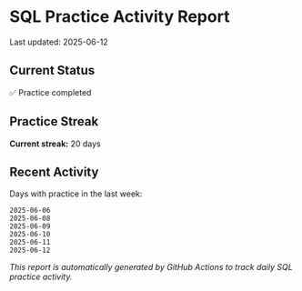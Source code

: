 # SQL Practice Activity Report

Last updated: 2025-06-12

## Current Status

✅ Practice completed

## Practice Streak

**Current streak:** 20 days

## Recent Activity

Days with practice in the last week:

```
2025-06-06
2025-06-08
2025-06-09
2025-06-10
2025-06-11
2025-06-12
```

*This report is automatically generated by GitHub Actions to track daily SQL practice activity.*
